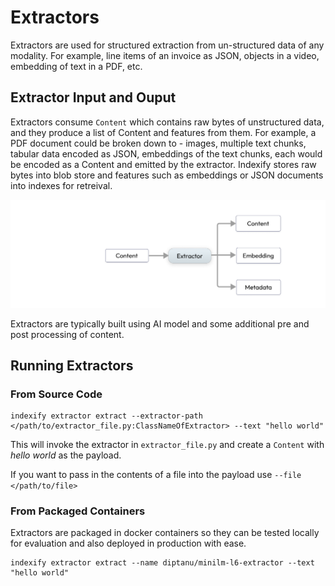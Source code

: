 # Extractors

Extractors are used for structured extraction from un-structured data of any modality. For example, line items of an invoice as JSON, objects in a video, embedding of text in a PDF, etc. 

## Extractor Input and Ouput 

Extractors consume `Content` which contains raw bytes of unstructured data, and they produce a list of Content and features from them. 
For example, a PDF document could be broken down to - images, multiple text chunks, tabular data encoded as JSON, embeddings of the text chunks, each would be encoded as a Content and emitted by the extractor. Indexify stores raw bytes into blob store and features such as embeddings or JSON documents into indexes for retreival. 

![High Level Concept](../images/Content_AI_Content.png)

Extractors are typically built using AI model and some additional pre and post processing of content.

## Running Extractors

### From Source Code
```shell
indexify extractor extract --extractor-path </path/to/extractor_file.py:ClassNameOfExtractor> --text "hello world"
```
This will invoke the extractor in `extractor_file.py` and create a `Content` with *hello world* as the payload. 

If you want to pass in the contents of a file into the payload use `--file </path/to/file>`

### From Packaged Containers

Extractors are packaged in docker containers so they can be tested locally for evaluation and also deployed in production with ease.

```shell
indexify extractor extract --name diptanu/minilm-l6-extractor --text "hello world"
```
